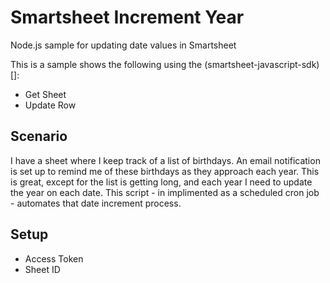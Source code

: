 # Smartsheet Increment Year
Node.js sample for updating date values in Smartsheet

This is a sample shows the following using the (smartsheet-javascript-sdk)[]:

* Get Sheet
* Update Row

## Scenario
I have a sheet where I keep track of a list of birthdays. An email notification is set up to remind me of these birthdays as they approach each year. 
This is great, except for the list is getting long, and each year I need to update the year on each date. This script - in implimented as a scheduled cron job - automates that date increment process.

## Setup
* Access Token
* Sheet ID


